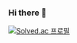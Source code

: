 ### Hi there 👋

[![Solved.ac
프로필](http://mazassumnida.wtf/api/v2/generate_badge?boj=karasuta)](https://solved.ac/ainta)
<!--
**karasuta/karasuta** is a ✨ _special_ ✨ repository because its `README.md` (this file) appears on your GitHub profile.

Here are some ideas to get you started:

- 🔭 I’m currently working on ...
- 🌱 I’m currently learning ...
- 👯 I’m looking to collaborate on ...
- 🤔 I’m looking for help with ...
- 💬 Ask me about ...
- 📫 How to reach me: ...
- 😄 Pronouns: ...
- ⚡ Fun fact: ...
-->

